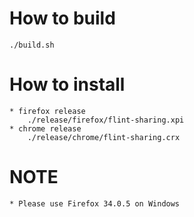 # How to build
    ./build.sh

# How to install
    * firefox release
        ./release/firefox/flint-sharing.xpi 
    * chrome release
        ./release/chrome/flint-sharing.crx

# NOTE
    * Please use Firefox 34.0.5 on Windows
